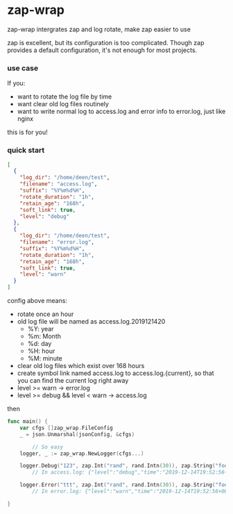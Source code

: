 # zap-wrap
zap-wrap intergrates zap and log rotate, make zap easier to use

zap is excellent, but its configuration is too complicated. Though zap provides
a default configuration, it's not enough for most projects.

### use case
If you:
* want to rotate the log file by time
* want clear old log files routinely
* want to write normal log to access.log and error info to error.log, just like nginx

this is for you!

### quick start
```json
[
  {
    "log_dir": "/home/deen/test",
    "filename": "access.log",
    "suffix": "%Y%m%d%H",
    "rotate_duration": "1h",
    "retain_age": "168h",
    "soft_link": true,
    "level": "debug"
  },
  {
    "log_dir": "/home/deen/test",
    "filename": "error.log",
    "suffix": "%Y%m%d%H",
    "rotate_duration": "1h",
    "retain_age": "168h",
    "soft_link": true,
    "level": "warn"
  }
]
```
config above means:
* rotate once an hour
* old log file will be named as access.log.2019121420
    * %Y: year
    * %m: Month
    * %d: day
    * %H: hour
    * %M: minute
* clear old log files which exist over 168 hours
* create symbol link named access.log to access.log.{current}, so that you can find the current log right away
* level >= warn -> error.log
* level >= debug && level < warn -> access.log

then
```go
func main() {
	var cfgs []zap_wrap.FileConfig
	_ = json.Unmarshal(jsonConfig, &cfgs)

        // So easy
	logger, _ := zap_wrap.NewLogger(cfgs...)

	logger.Debug("123", zap.Int("rand", rand.Intn(30)), zap.String("foo", `{"key":"value"}`))
        // In access.log: {"level":"debug","time":"2019-12-14T19:52:56+08:00","caller":"triple/main.go:28","msg":"123","rand":20}

	logger.Error("ttt", zap.Int("rand", rand.Intn(30)), zap.String("foo", `{"key":"value"}`))
        // In error.log: {"level":"warn","time":"2019-12-14T19:52:56+08:00","caller":"triple/main.go:28","msg":"ttt","rand":5}

}
```
